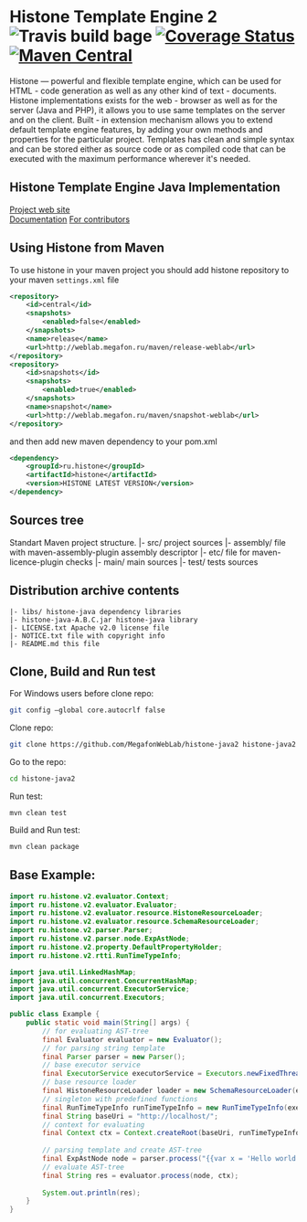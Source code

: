 Histone Template Engine 2 ![Travis build bage](https://travis-ci.org/MegafonWebLab/histone-java2.svg?branch=v2) [![Coverage Status](https://coveralls.io/repos/github/MegafonWebLab/histone-java2/badge.svg?branch=v2)](https://coveralls.io/github/MegafonWebLab/histone-java2) [![Maven Central](https://maven-badges.herokuapp.com/maven-central/com.github.megafonweblab.histone/histone-java-v2/badge.svg)](http://mvnrepository.com/artifact/com.github.megafonweblab.histone/histone-java-v2)
=======================

Histone — powerful and flexible template engine, which can be used for HTML - code generation as well as any other kind of text - documents. Histone implementations exists for the web - browser as well as for the server (Java and PHP), it allows you to use same templates on the server and on the client. Built - in extension mechanism allows you to extend default template engine features, by adding your own methods and properties for the particular project. Templates has clean and simple syntax and can be stored either as source code or as compiled code that can be executed with the maximum performance wherever it's needed.

Histone Template Engine Java Implementation
-------------------------------------------

[Project web site](http://weblab.megafon.ru/histone/)  
[Documentation](https://github.com/inver/histone-java2/wiki)
[For contributors](http://weblab.megafon.ru/histone/contributors/#Java)  

Using Histone from Maven
------------------------
To use histone in your maven project you should add histone repository to your maven `settings.xml` file
```xml
<repository>
	<id>central</id>
	<snapshots>
		<enabled>false</enabled>
	</snapshots>
	<name>release</name>
	<url>http://weblab.megafon.ru/maven/release-weblab</url>
</repository>
<repository>
	<id>snapshots</id>
	<snapshots>
		<enabled>true</enabled>
	</snapshots>
	<name>snapshot</name>
	<url>http://weblab.megafon.ru/maven/snapshot-weblab</url>
</repository>
```
and then add new maven dependency to your pom.xml
```xml
<dependency>
    <groupId>ru.histone</groupId>
    <artifactId>histone</artifactId>
    <version>HISTONE LATEST VERSION</version>
</dependency>
```


Sources tree
------------

Standart Maven project structure.
	|- src/ project sources
	     |- assembly/ file with maven-assembly-plugin assembly descriptor
	     |- etc/ file for maven-licence-plugin checks
	     |- main/ main sources
	     |- test/ tests sources


Distribution archive contents
-----------------------------
    |- libs/ histone-java dependency libraries
    |- histone-java-A.B.C.jar histone-java library
    |- LICENSE.txt Apache v2.0 license file
    |- NOTICE.txt file with copyright info
    |- README.md this file

Clone, Build and Run test
-----------------------------
For Windows users before clone repo:
```bash
git config —global core.autocrlf false
```
Clone repo:
```bash
git clone https://github.com/MegafonWebLab/histone-java2 histone-java2
```
Go to the repo:
```bash
cd histone-java2
```
Run test:
```
mvn clean test
```
Build and Run test:
```bash
mvn clean package
```

Base Example:
-----------------------------
```java
import ru.histone.v2.evaluator.Context;
import ru.histone.v2.evaluator.Evaluator;
import ru.histone.v2.evaluator.resource.HistoneResourceLoader;
import ru.histone.v2.evaluator.resource.SchemaResourceLoader;
import ru.histone.v2.parser.Parser;
import ru.histone.v2.parser.node.ExpAstNode;
import ru.histone.v2.property.DefaultPropertyHolder;
import ru.histone.v2.rtti.RunTimeTypeInfo;

import java.util.LinkedHashMap;
import java.util.concurrent.ConcurrentHashMap;
import java.util.concurrent.ExecutorService;
import java.util.concurrent.Executors;

public class Example {
    public static void main(String[] args) {
        // for evaluating AST-tree
        final Evaluator evaluator = new Evaluator();
        // for parsing string template
        final Parser parser = new Parser();
        // base executor service
        final ExecutorService executorService = Executors.newFixedThreadPool(10); 
        // base resource loader
        final HistoneResourceLoader loader = new SchemaResourceLoader(executorService);
        // singleton with predefined functions
        final RunTimeTypeInfo runTimeTypeInfo = new RunTimeTypeInfo(executorService, loader, evaluator, parser); 
        final String baseUri = "http://localhost/";
        // context for evaluating
        final Context ctx = Context.createRoot(baseUri, runTimeTypeInfo, new DefaultPropertyHolder()); 
        
        // parsing template and create AST-tree
        final ExpAstNode node = parser.process("{{var x = 'Hello world!!'}}{{x}}", baseUri);
        // evaluate AST-tree
        final String res = evaluator.process(node, ctx);
        
        System.out.println(res);
    }
}
```
